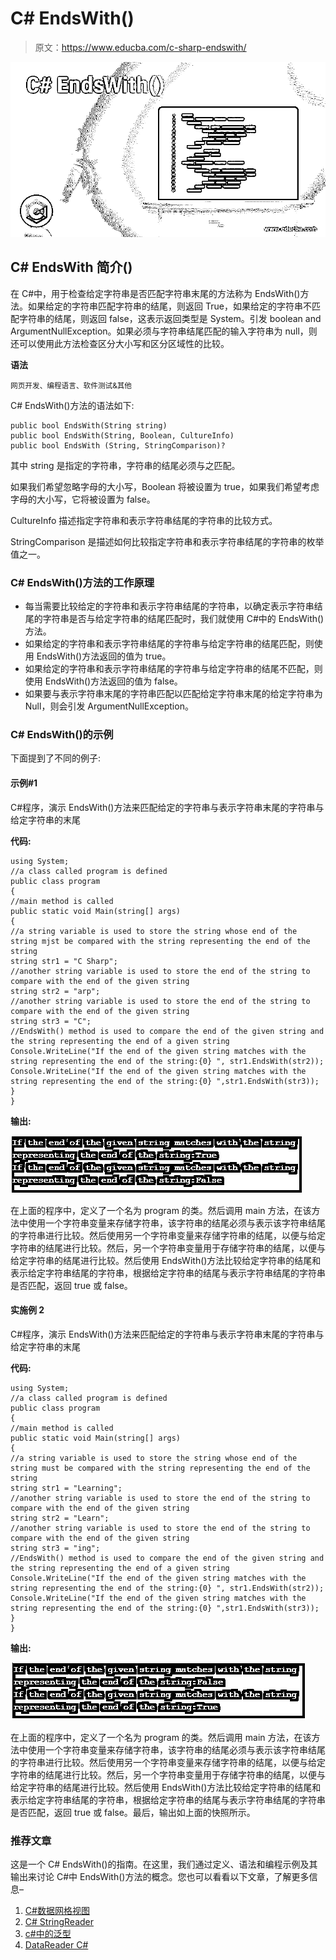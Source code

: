 # C# EndsWith()

> 原文：<https://www.educba.com/c-sharp-endswith/>

![C# EndsWith()](img/a53a6ad5095b453829fa76a7dc9907ea.png)



## C# EndsWith 简介()

在 C#中，用于检查给定字符串是否匹配字符串末尾的方法称为 EndsWith()方法。如果给定的字符串匹配字符串的结尾，则返回 True，如果给定的字符串不匹配字符串的结尾，则返回 false，这表示返回类型是 System。引发 boolean and ArgumentNullException。如果必须与字符串结尾匹配的输入字符串为 null，则还可以使用此方法检查区分大小写和区分区域性的比较。

**语法**

<small>网页开发、编程语言、软件测试&其他</small>

C# EndsWith()方法的语法如下:

```
public bool EndsWith(String string)
public bool EndsWith(String, Boolean, CultureInfo)
public bool EndsWith (String, StringComparison)?
```

其中 string 是指定的字符串，字符串的结尾必须与之匹配。

如果我们希望忽略字母的大小写，Boolean 将被设置为 true，如果我们希望考虑字母的大小写，它将被设置为 false。

CultureInfo 描述指定字符串和表示字符串结尾的字符串的比较方式。

StringComparison 是描述如何比较指定字符串和表示字符串结尾的字符串的枚举值之一。

### C# EndsWith()方法的工作原理

*   每当需要比较给定的字符串和表示字符串结尾的字符串，以确定表示字符串结尾的字符串是否与给定字符串的结尾匹配时，我们就使用 C#中的 EndsWith()方法。
*   如果给定的字符串和表示字符串结尾的字符串与给定字符串的结尾匹配，则使用 EndsWith()方法返回的值为 true。
*   如果给定的字符串和表示字符串结尾的字符串与给定字符串的结尾不匹配，则使用 EndsWith()方法返回的值为 false。
*   如果要与表示字符串末尾的字符串匹配以匹配给定字符串末尾的给定字符串为 Null，则会引发 ArgumentNullException。

### C# EndsWith()的示例

下面提到了不同的例子:

#### 示例#1

C#程序，演示 EndsWith()方法来匹配给定的字符串与表示字符串末尾的字符串与给定字符串的末尾

**代码:**

```
using System;
//a class called program is defined
public class program
{
//main method is called
public static void Main(string[] args)
{
//a string variable is used to store the string whose end of the string mjst be compared with the string representing the end of the string
string str1 = "C Sharp";
//another string variable is used to store the end of the string to compare with the end of the given string
string str2 = "arp";
//another string variable is used to store the end of the string to compare with the end of the given string
string str3 = "C";
//EndsWith() method is used to compare the end of the given string and the string representing the end of a given string
Console.WriteLine("If the end of the given string matches with the string representing the end of the string:{0} ", str1.EndsWith(str2));
Console.WriteLine("If the end of the given string matches with the string representing the end of the string:{0} ",str1.EndsWith(str3));
}
}
```

**输出:**

![C# EndsWith() output 1](img/9fb0635103acb391e4b79356e6f2718f.png)



在上面的程序中，定义了一个名为 program 的类。然后调用 main 方法，在该方法中使用一个字符串变量来存储字符串，该字符串的结尾必须与表示该字符串结尾的字符串进行比较。然后使用另一个字符串变量来存储字符串的结尾，以便与给定字符串的结尾进行比较。然后，另一个字符串变量用于存储字符串的结尾，以便与给定字符串的结尾进行比较。然后使用 EndsWith()方法比较给定字符串的结尾和表示给定字符串结尾的字符串，根据给定字符串的结尾与表示字符串结尾的字符串是否匹配，返回 true 或 false。

#### 实施例 2

C#程序，演示 EndsWith()方法来匹配给定的字符串与表示字符串末尾的字符串与给定字符串的末尾

**代码:**

```
using System;
//a class called program is defined
public class program
{
//main method is called
public static void Main(string[] args)
{
//a string variable is used to store the string whose end of the string must be compared with the string representing the end of the string
string str1 = "Learning";
//another string variable is used to store the end of the string to compare with the end of the given string
string str2 = "Learn";
//another string variable is used to store the end of the string to compare with the end of the given string
string str3 = "ing";
//EndsWith() method is used to compare the end of the given string and the string representing the end of a given string
Console.WriteLine("If the end of the given string matches with the string representing the end of the string:{0} ", str1.EndsWith(str2));
Console.WriteLine("If the end of the given string matches with the string representing the end of the string:{0} ",str1.EndsWith(str3));
}
}
```

**输出:**

![C# EndsWith() output 2](img/113cbaefe4cd0bdd8032d50ee4088936.png)



在上面的程序中，定义了一个名为 program 的类。然后调用 main 方法，在该方法中使用一个字符串变量来存储字符串，该字符串的结尾必须与表示该字符串结尾的字符串进行比较。然后使用另一个字符串变量来存储字符串的结尾，以便与给定字符串的结尾进行比较。然后，另一个字符串变量用于存储字符串的结尾，以便与给定字符串的结尾进行比较。然后使用 EndsWith()方法比较给定字符串的结尾和表示给定字符串结尾的字符串，根据给定字符串的结尾与表示字符串结尾的字符串是否匹配，返回 true 或 false。最后，输出如上面的快照所示。

### 推荐文章

这是一个 C# EndsWith()的指南。在这里，我们通过定义、语法和编程示例及其输出来讨论 C#中 EndsWith()方法的概念。您也可以看看以下文章，了解更多信息–

1.  [C#数据网格视图](https://www.educba.com/c-sharp-data-grid-view/)
2.  [C# StringReader](https://www.educba.com/c-sharp-stringreader/)
3.  [c#中的泛型](https://www.educba.com/generics-in-c-sharp/)
4.  [DataReader C#](https://www.educba.com/datareader-c-sharp/)





